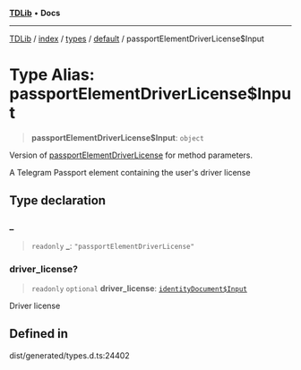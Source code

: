 [**TDLib**](../../../../../../README.md) • **Docs**

***

[TDLib](../../../../../../modules.md) / [index](../../../../../README.md) / [types](../../../README.md) / [default](../README.md) / passportElementDriverLicense$Input

# Type Alias: passportElementDriverLicense$Input

> **passportElementDriverLicense$Input**: `object`

Version of [passportElementDriverLicense](passportElementDriverLicense.md) for method parameters.

A Telegram Passport element containing the user's driver license

## Type declaration

### \_

> `readonly` **\_**: `"passportElementDriverLicense"`

### driver\_license?

> `readonly` `optional` **driver\_license**: [`identityDocument$Input`](identityDocument$Input-1.md)

Driver license

## Defined in

dist/generated/types.d.ts:24402
